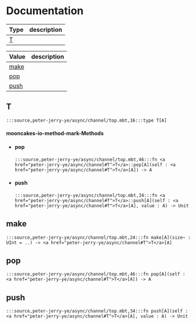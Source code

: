 # Documentation
|Type|description|
|---|---|
|[T](#T)||

|Value|description|
|---|---|
|[make](#make)||
|[pop](#pop)||
|[push](#push)||

## T

```moonbit
:::source,peter-jerry-ye/async/channel/top.mbt,16:::type T[A]
```


#### mooncakes-io-method-mark-Methods
- #### pop
  ```moonbit
  :::source,peter-jerry-ye/async/channel/top.mbt,46:::fn <a href="peter-jerry-ye/async/channel#T">T</a>::pop[A](self : <a href="peter-jerry-ye/async/channel#T">T</a>[A]) -> A
  ```
  > 
- #### push
  ```moonbit
  :::source,peter-jerry-ye/async/channel/top.mbt,34:::fn <a href="peter-jerry-ye/async/channel#T">T</a>::push[A](self : <a href="peter-jerry-ye/async/channel#T">T</a>[A], value : A) -> Unit
  ```
  > 

## make

```moonbit
:::source,peter-jerry-ye/async/channel/top.mbt,24:::fn make[A](size~ : UInt = ..) -> <a href="peter-jerry-ye/async/channel#T">T</a>[A]
```


## pop

```moonbit
:::source,peter-jerry-ye/async/channel/top.mbt,46:::fn pop[A](self : <a href="peter-jerry-ye/async/channel#T">T</a>[A]) -> A
```


## push

```moonbit
:::source,peter-jerry-ye/async/channel/top.mbt,34:::fn push[A](self : <a href="peter-jerry-ye/async/channel#T">T</a>[A], value : A) -> Unit
```


